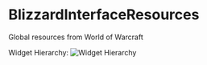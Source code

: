 # BlizzardInterfaceResources
Global resources from World of Warcraft

Widget Hierarchy:
![Widget Hierarchy](https://i.imgur.com/yqeIiZV.png)
